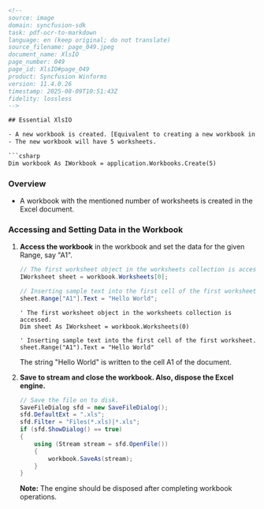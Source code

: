 ```html
<!--
source: image
domain: syncfusion-sdk
task: pdf-ocr-to-markdown
language: en (keep original; do not translate)
source_filename: page_049.jpeg
document_name: XlsIO
page_number: 049
page_id: XlsIO#page_049
product: Syncfusion Winforms
version: 11.4.0.26
timestamp: 2025-08-09T10:51:43Z
fidelity: lossless
-->

## Essential XlsIO

- A new workbook is created. [Equivalent to creating a new workbook in MS Excel].
- The new workbook will have 5 worksheets.

```csharp
Dim workbook As IWorkbook = application.Workbooks.Create(5)
```

### Overview

- A workbook with the mentioned number of worksheets is created in the Excel document.

### Accessing and Setting Data in the Workbook

1. **Access the workbook** in the workbook and set the data for the given Range, say "A1".

   ```csharp
   // The first worksheet object in the worksheets collection is accessed.
   IWorksheet sheet = workbook.Worksheets[0];

   // Inserting sample text into the first cell of the first worksheet.
   sheet.Range["A1"].Text = "Hello World";
   ```

   ```vbnet
   ' The first worksheet object in the worksheets collection is accessed.
   Dim sheet As IWorksheet = workbook.Worksheets(0)

   ' Inserting sample text into the first cell of the first worksheet.
   sheet.Range("A1").Text = "Hello World"
   ```

   The string "Hello World" is written to the cell A1 of the document.

2. **Save to stream and close the workbook. Also, dispose the Excel engine.**

   ```csharp
   // Save the file on to disk.
   SaveFileDialog sfd = new SaveFileDialog();
   sfd.DefaultExt = ".xls";
   sfd.Filter = "Files(*.xls)|*.xls";
   if (sfd.ShowDialog() == true)
   {
       using (Stream stream = sfd.OpenFile())
       {
           workbook.SaveAs(stream);
       }
   }
   ```

   **Note:** The engine should be disposed after completing workbook operations.

<!-- tags: [Essential XlsIO, workbook, worksheet, range, data, saving, closing, disposing] keywords: [workbook creation, setting data, hello world, saving to disk, disposing, Excel engine] -->
```
